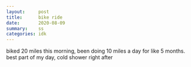 ```yaml
---
layout:     post
title:      bike ride
date:       2020-08-09
summary:    ss
categories: idk
---
```


biked 20 miles this morning, been doing 10 miles a day for like 5 months. best part of my day, cold shower right after
